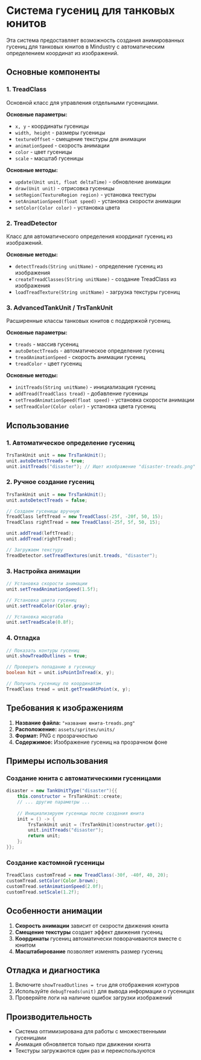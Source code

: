 # Система гусениц для танковых юнитов

Эта система предоставляет возможность создания анимированных гусениц для танковых юнитов в Mindustry с автоматическим определением координат из изображений.

## Основные компоненты

### 1. TreadClass
Основной класс для управления отдельными гусеницами.

**Основные параметры:**
- `x, y` - координаты гусеницы
- `width, height` - размеры гусеницы
- `textureOffset` - смещение текстуры для анимации
- `animationSpeed` - скорость анимации
- `color` - цвет гусеницы
- `scale` - масштаб гусеницы

**Основные методы:**
- `update(Unit unit, float deltaTime)` - обновление анимации
- `draw(Unit unit)` - отрисовка гусеницы
- `setRegion(TextureRegion region)` - установка текстуры
- `setAnimationSpeed(float speed)` - установка скорости анимации
- `setColor(Color color)` - установка цвета

### 2. TreadDetector
Класс для автоматического определения координат гусениц из изображений.

**Основные методы:**
- `detectTreads(String unitName)` - определение гусениц из изображения
- `createTreadClasses(String unitName)` - создание TreadClass из изображения
- `loadTreadTexture(String unitName)` - загрузка текстуры гусениц

### 3. AdvancedTankUnit / TrsTankUnit
Расширенные классы танковых юнитов с поддержкой гусениц.

**Основные параметры:**
- `treads` - массив гусениц
- `autoDetectTreads` - автоматическое определение гусениц
- `treadAnimationSpeed` - скорость анимации гусениц
- `treadColor` - цвет гусениц

**Основные методы:**
- `initTreads(String unitName)` - инициализация гусениц
- `addTread(TreadClass tread)` - добавление гусеницы
- `setTreadAnimationSpeed(float speed)` - установка скорости анимации
- `setTreadColor(Color color)` - установка цвета гусениц

## Использование

### 1. Автоматическое определение гусениц

```java
TrsTankUnit unit = new TrsTankUnit();
unit.autoDetectTreads = true;
unit.initTreads("disaster"); // Ищет изображение "disaster-treads.png"
```

### 2. Ручное создание гусениц

```java
TrsTankUnit unit = new TrsTankUnit();
unit.autoDetectTreads = false;

// Создаем гусеницы вручную
TreadClass leftTread = new TreadClass(-25f, -20f, 50, 15);
TreadClass rightTread = new TreadClass(-25f, 5f, 50, 15);

unit.addTread(leftTread);
unit.addTread(rightTread);

// Загружаем текстуру
TreadDetector.setTreadTextures(unit.treads, "disaster");
```

### 3. Настройка анимации

```java
// Установка скорости анимации
unit.setTreadAnimationSpeed(1.5f);

// Установка цвета гусениц
unit.setTreadColor(Color.gray);

// Установка масштаба
unit.setTreadScale(0.8f);
```

### 4. Отладка

```java
// Показать контуры гусениц
unit.showTreadOutlines = true;

// Проверить попадание в гусеницу
boolean hit = unit.isPointInTread(x, y);

// Получить гусеницу по координатам
TreadClass tread = unit.getTreadAtPoint(x, y);
```

## Требования к изображениям

1. **Название файла:** `"название юнита-treads.png"`
2. **Расположение:** `assets/sprites/units/`
3. **Формат:** PNG с прозрачностью
4. **Содержимое:** Изображение гусениц на прозрачном фоне

## Примеры использования

### Создание юнита с автоматическими гусеницами

```java
disaster = new TankUnitType("disaster"){{
    this.constructor = TrsTankUnit::create;
    // ... другие параметры ...
    
    // Инициализируем гусеницы после создания юнита
    init = () -> {
        TrsTankUnit unit = (TrsTankUnit)constructor.get();
        unit.initTreads("disaster");
        return unit;
    };
}};
```

### Создание кастомной гусеницы

```java
TreadClass customTread = new TreadClass(-30f, -40f, 40, 20);
customTread.setColor(Color.brown);
customTread.setAnimationSpeed(2.0f);
customTread.setScale(1.2f);
```

## Особенности анимации

1. **Скорость анимации** зависит от скорости движения юнита
2. **Смещение текстуры** создает эффект движения гусениц
3. **Координаты** гусениц автоматически поворачиваются вместе с юнитом
4. **Масштабирование** позволяет изменять размер гусениц

## Отладка и диагностика

1. Включите `showTreadOutlines = true` для отображения контуров
2. Используйте `debugTreads(unit)` для вывода информации о гусеницах
3. Проверяйте логи на наличие ошибок загрузки изображений

## Производительность

- Система оптимизирована для работы с множественными гусеницами
- Анимация обновляется только при движении юнита
- Текстуры загружаются один раз и переиспользуются
